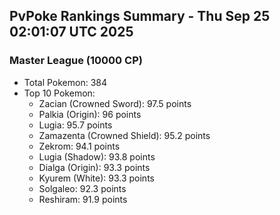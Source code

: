 ## PvPoke Rankings Summary - Thu Sep 25 02:01:07 UTC 2025

### Master League (10000 CP)
- Total Pokemon: 384
- Top 10 Pokemon:
  - Zacian (Crowned Sword): 97.5 points
  - Palkia (Origin): 96 points
  - Lugia: 95.7 points
  - Zamazenta (Crowned Shield): 95.2 points
  - Zekrom: 94.1 points
  - Lugia (Shadow): 93.8 points
  - Dialga (Origin): 93.3 points
  - Kyurem (White): 93.3 points
  - Solgaleo: 92.3 points
  - Reshiram: 91.9 points

